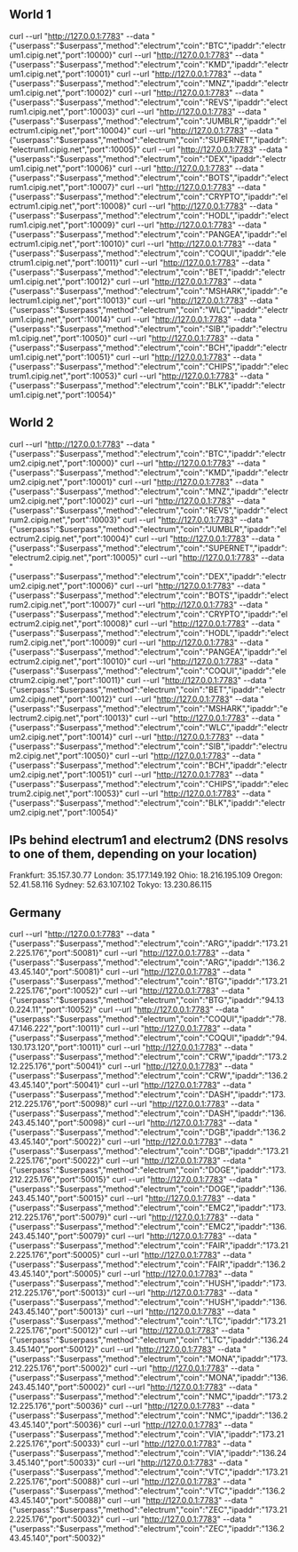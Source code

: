 ## World 1

curl --url "http://127.0.0.1:7783" --data "{\"userpass\":\"$userpass\",\"method\":\"electrum\",\"coin\":\"BTC\",\"ipaddr\":\"electrum1.cipig.net\",\"port\":10000}"
curl --url "http://127.0.0.1:7783" --data "{\"userpass\":\"$userpass\",\"method\":\"electrum\",\"coin\":\"KMD\",\"ipaddr\":\"electrum1.cipig.net\",\"port\":10001}"
curl --url "http://127.0.0.1:7783" --data "{\"userpass\":\"$userpass\",\"method\":\"electrum\",\"coin\":\"MNZ\",\"ipaddr\":\"electrum1.cipig.net\",\"port\":10002}"
curl --url "http://127.0.0.1:7783" --data "{\"userpass\":\"$userpass\",\"method\":\"electrum\",\"coin\":\"REVS\",\"ipaddr\":\"electrum1.cipig.net\",\"port\":10003}"
curl --url "http://127.0.0.1:7783" --data "{\"userpass\":\"$userpass\",\"method\":\"electrum\",\"coin\":\"JUMBLR\",\"ipaddr\":\"electrum1.cipig.net\",\"port\":10004}"
curl --url "http://127.0.0.1:7783" --data "{\"userpass\":\"$userpass\",\"method\":\"electrum\",\"coin\":\"SUPERNET\",\"ipaddr\":\"electrum1.cipig.net\",\"port\":10005}"
curl --url "http://127.0.0.1:7783" --data "{\"userpass\":\"$userpass\",\"method\":\"electrum\",\"coin\":\"DEX\",\"ipaddr\":\"electrum1.cipig.net\",\"port\":10006}"
curl --url "http://127.0.0.1:7783" --data "{\"userpass\":\"$userpass\",\"method\":\"electrum\",\"coin\":\"BOTS\",\"ipaddr\":\"electrum1.cipig.net\",\"port\":10007}"
curl --url "http://127.0.0.1:7783" --data "{\"userpass\":\"$userpass\",\"method\":\"electrum\",\"coin\":\"CRYPTO\",\"ipaddr\":\"electrum1.cipig.net\",\"port\":10008}"
curl --url "http://127.0.0.1:7783" --data "{\"userpass\":\"$userpass\",\"method\":\"electrum\",\"coin\":\"HODL\",\"ipaddr\":\"electrum1.cipig.net\",\"port\":10009}"
curl --url "http://127.0.0.1:7783" --data "{\"userpass\":\"$userpass\",\"method\":\"electrum\",\"coin\":\"PANGEA\",\"ipaddr\":\"electrum1.cipig.net\",\"port\":10010}"
curl --url "http://127.0.0.1:7783" --data "{\"userpass\":\"$userpass\",\"method\":\"electrum\",\"coin\":\"COQUI\",\"ipaddr\":\"electrum1.cipig.net\",\"port\":10011}"
curl --url "http://127.0.0.1:7783" --data "{\"userpass\":\"$userpass\",\"method\":\"electrum\",\"coin\":\"BET\",\"ipaddr\":\"electrum1.cipig.net\",\"port\":10012}"
curl --url "http://127.0.0.1:7783" --data "{\"userpass\":\"$userpass\",\"method\":\"electrum\",\"coin\":\"MSHARK\",\"ipaddr\":\"electrum1.cipig.net\",\"port\":10013}"
curl --url "http://127.0.0.1:7783" --data "{\"userpass\":\"$userpass\",\"method\":\"electrum\",\"coin\":\"WLC\",\"ipaddr\":\"electrum1.cipig.net\",\"port\":10014}"
curl --url "http://127.0.0.1:7783" --data "{\"userpass\":\"$userpass\",\"method\":\"electrum\",\"coin\":\"SIB\",\"ipaddr\":\"electrum1.cipig.net\",\"port\":10050}"
curl --url "http://127.0.0.1:7783" --data "{\"userpass\":\"$userpass\",\"method\":\"electrum\",\"coin\":\"BCH\",\"ipaddr\":\"electrum1.cipig.net\",\"port\":10051}"
curl --url "http://127.0.0.1:7783" --data "{\"userpass\":\"$userpass\",\"method\":\"electrum\",\"coin\":\"CHIPS\",\"ipaddr\":\"electrum1.cipig.net\",\"port\":10053}"
curl --url "http://127.0.0.1:7783" --data "{\"userpass\":\"$userpass\",\"method\":\"electrum\",\"coin\":\"BLK\",\"ipaddr\":\"electrum1.cipig.net\",\"port\":10054}"

## World 2
curl --url "http://127.0.0.1:7783" --data "{\"userpass\":\"$userpass\",\"method\":\"electrum\",\"coin\":\"BTC\",\"ipaddr\":\"electrum2.cipig.net\",\"port\":10000}"
curl --url "http://127.0.0.1:7783" --data "{\"userpass\":\"$userpass\",\"method\":\"electrum\",\"coin\":\"KMD\",\"ipaddr\":\"electrum2.cipig.net\",\"port\":10001}"
curl --url "http://127.0.0.1:7783" --data "{\"userpass\":\"$userpass\",\"method\":\"electrum\",\"coin\":\"MNZ\",\"ipaddr\":\"electrum2.cipig.net\",\"port\":10002}"
curl --url "http://127.0.0.1:7783" --data "{\"userpass\":\"$userpass\",\"method\":\"electrum\",\"coin\":\"REVS\",\"ipaddr\":\"electrum2.cipig.net\",\"port\":10003}"
curl --url "http://127.0.0.1:7783" --data "{\"userpass\":\"$userpass\",\"method\":\"electrum\",\"coin\":\"JUMBLR\",\"ipaddr\":\"electrum2.cipig.net\",\"port\":10004}"
curl --url "http://127.0.0.1:7783" --data "{\"userpass\":\"$userpass\",\"method\":\"electrum\",\"coin\":\"SUPERNET\",\"ipaddr\":\"electrum2.cipig.net\",\"port\":10005}"
curl --url "http://127.0.0.1:7783" --data "{\"userpass\":\"$userpass\",\"method\":\"electrum\",\"coin\":\"DEX\",\"ipaddr\":\"electrum2.cipig.net\",\"port\":10006}"
curl --url "http://127.0.0.1:7783" --data "{\"userpass\":\"$userpass\",\"method\":\"electrum\",\"coin\":\"BOTS\",\"ipaddr\":\"electrum2.cipig.net\",\"port\":10007}"
curl --url "http://127.0.0.1:7783" --data "{\"userpass\":\"$userpass\",\"method\":\"electrum\",\"coin\":\"CRYPTO\",\"ipaddr\":\"electrum2.cipig.net\",\"port\":10008}"
curl --url "http://127.0.0.1:7783" --data "{\"userpass\":\"$userpass\",\"method\":\"electrum\",\"coin\":\"HODL\",\"ipaddr\":\"electrum2.cipig.net\",\"port\":10009}"
curl --url "http://127.0.0.1:7783" --data "{\"userpass\":\"$userpass\",\"method\":\"electrum\",\"coin\":\"PANGEA\",\"ipaddr\":\"electrum2.cipig.net\",\"port\":10010}"
curl --url "http://127.0.0.1:7783" --data "{\"userpass\":\"$userpass\",\"method\":\"electrum\",\"coin\":\"COQUI\",\"ipaddr\":\"electrum2.cipig.net\",\"port\":10011}"
curl --url "http://127.0.0.1:7783" --data "{\"userpass\":\"$userpass\",\"method\":\"electrum\",\"coin\":\"BET\",\"ipaddr\":\"electrum2.cipig.net\",\"port\":10012}"
curl --url "http://127.0.0.1:7783" --data "{\"userpass\":\"$userpass\",\"method\":\"electrum\",\"coin\":\"MSHARK\",\"ipaddr\":\"electrum2.cipig.net\",\"port\":10013}"
curl --url "http://127.0.0.1:7783" --data "{\"userpass\":\"$userpass\",\"method\":\"electrum\",\"coin\":\"WLC\",\"ipaddr\":\"electrum2.cipig.net\",\"port\":10014}"
curl --url "http://127.0.0.1:7783" --data "{\"userpass\":\"$userpass\",\"method\":\"electrum\",\"coin\":\"SIB\",\"ipaddr\":\"electrum2.cipig.net\",\"port\":10050}"
curl --url "http://127.0.0.1:7783" --data "{\"userpass\":\"$userpass\",\"method\":\"electrum\",\"coin\":\"BCH\",\"ipaddr\":\"electrum2.cipig.net\",\"port\":10051}"
curl --url "http://127.0.0.1:7783" --data "{\"userpass\":\"$userpass\",\"method\":\"electrum\",\"coin\":\"CHIPS\",\"ipaddr\":\"electrum2.cipig.net\",\"port\":10053}"
curl --url "http://127.0.0.1:7783" --data "{\"userpass\":\"$userpass\",\"method\":\"electrum\",\"coin\":\"BLK\",\"ipaddr\":\"electrum2.cipig.net\",\"port\":10054}"

## IPs behind electrum1 and electrum2 (DNS resolvs to one of them, depending on your location)
Frankfurt: 35.157.30.77
London: 35.177.149.192
Ohio: 18.216.195.109
Oregon: 52.41.58.116
Sydney: 52.63.107.102
Tokyo:  13.230.86.115


## Germany
curl --url "http://127.0.0.1:7783" --data "{\"userpass\":\"$userpass\",\"method\":\"electrum\",\"coin\":\"ARG\",\"ipaddr\":\"173.212.225.176\",\"port\":50081}"
curl --url "http://127.0.0.1:7783" --data "{\"userpass\":\"$userpass\",\"method\":\"electrum\",\"coin\":\"ARG\",\"ipaddr\":\"136.243.45.140\",\"port\":50081}"
curl --url "http://127.0.0.1:7783" --data "{\"userpass\":\"$userpass\",\"method\":\"electrum\",\"coin\":\"BTG\",\"ipaddr\":\"173.212.225.176\",\"port\":10052}"
curl --url "http://127.0.0.1:7783" --data "{\"userpass\":\"$userpass\",\"method\":\"electrum\",\"coin\":\"BTG\",\"ipaddr\":\"94.130.224.11\",\"port\":10052}"
curl --url "http://127.0.0.1:7783" --data "{\"userpass\":\"$userpass\",\"method\":\"electrum\",\"coin\":\"COQUI\",\"ipaddr\":\"78.47.146.222\",\"port\":10011}"
curl --url "http://127.0.0.1:7783" --data "{\"userpass\":\"$userpass\",\"method\":\"electrum\",\"coin\":\"COQUI\",\"ipaddr\":\"94.130.173.120\",\"port\":10011}"
curl --url "http://127.0.0.1:7783" --data "{\"userpass\":\"$userpass\",\"method\":\"electrum\",\"coin\":\"CRW\",\"ipaddr\":\"173.212.225.176\",\"port\":50041}"
curl --url "http://127.0.0.1:7783" --data "{\"userpass\":\"$userpass\",\"method\":\"electrum\",\"coin\":\"CRW\",\"ipaddr\":\"136.243.45.140\",\"port\":50041}"
curl --url "http://127.0.0.1:7783" --data "{\"userpass\":\"$userpass\",\"method\":\"electrum\",\"coin\":\"DASH\",\"ipaddr\":\"173.212.225.176\",\"port\":50098}"
curl --url "http://127.0.0.1:7783" --data "{\"userpass\":\"$userpass\",\"method\":\"electrum\",\"coin\":\"DASH\",\"ipaddr\":\"136.243.45.140\",\"port\":50098}"
curl --url "http://127.0.0.1:7783" --data "{\"userpass\":\"$userpass\",\"method\":\"electrum\",\"coin\":\"DGB\",\"ipaddr\":\"136.243.45.140\",\"port\":50022}"
curl --url "http://127.0.0.1:7783" --data "{\"userpass\":\"$userpass\",\"method\":\"electrum\",\"coin\":\"DGB\",\"ipaddr\":\"173.212.225.176\",\"port\":50022}"
curl --url "http://127.0.0.1:7783" --data "{\"userpass\":\"$userpass\",\"method\":\"electrum\",\"coin\":\"DOGE\",\"ipaddr\":\"173.212.225.176\",\"port\":50015}"
curl --url "http://127.0.0.1:7783" --data "{\"userpass\":\"$userpass\",\"method\":\"electrum\",\"coin\":\"DOGE\",\"ipaddr\":\"136.243.45.140\",\"port\":50015}"
curl --url "http://127.0.0.1:7783" --data "{\"userpass\":\"$userpass\",\"method\":\"electrum\",\"coin\":\"EMC2\",\"ipaddr\":\"173.212.225.176\",\"port\":50079}"
curl --url "http://127.0.0.1:7783" --data "{\"userpass\":\"$userpass\",\"method\":\"electrum\",\"coin\":\"EMC2\",\"ipaddr\":\"136.243.45.140\",\"port\":50079}"
curl --url "http://127.0.0.1:7783" --data "{\"userpass\":\"$userpass\",\"method\":\"electrum\",\"coin\":\"FAIR\",\"ipaddr\":\"173.212.225.176\",\"port\":50005}"
curl --url "http://127.0.0.1:7783" --data "{\"userpass\":\"$userpass\",\"method\":\"electrum\",\"coin\":\"FAIR\",\"ipaddr\":\"136.243.45.140\",\"port\":50005}"
curl --url "http://127.0.0.1:7783" --data "{\"userpass\":\"$userpass\",\"method\":\"electrum\",\"coin\":\"HUSH\",\"ipaddr\":\"173.212.225.176\",\"port\":50013}"
curl --url "http://127.0.0.1:7783" --data "{\"userpass\":\"$userpass\",\"method\":\"electrum\",\"coin\":\"HUSH\",\"ipaddr\":\"136.243.45.140\",\"port\":50013}"
curl --url "http://127.0.0.1:7783" --data "{\"userpass\":\"$userpass\",\"method\":\"electrum\",\"coin\":\"LTC\",\"ipaddr\":\"173.212.225.176\",\"port\":50012}"
curl --url "http://127.0.0.1:7783" --data "{\"userpass\":\"$userpass\",\"method\":\"electrum\",\"coin\":\"LTC\",\"ipaddr\":\"136.243.45.140\",\"port\":50012}"
curl --url "http://127.0.0.1:7783" --data "{\"userpass\":\"$userpass\",\"method\":\"electrum\",\"coin\":\"MONA\",\"ipaddr\":\"173.212.225.176\",\"port\":50002}"
curl --url "http://127.0.0.1:7783" --data "{\"userpass\":\"$userpass\",\"method\":\"electrum\",\"coin\":\"MONA\",\"ipaddr\":\"136.243.45.140\",\"port\":50002}"
curl --url "http://127.0.0.1:7783" --data "{\"userpass\":\"$userpass\",\"method\":\"electrum\",\"coin\":\"NMC\",\"ipaddr\":\"173.212.225.176\",\"port\":50036}"
curl --url "http://127.0.0.1:7783" --data "{\"userpass\":\"$userpass\",\"method\":\"electrum\",\"coin\":\"NMC\",\"ipaddr\":\"136.243.45.140\",\"port\":50036}"
curl --url "http://127.0.0.1:7783" --data "{\"userpass\":\"$userpass\",\"method\":\"electrum\",\"coin\":\"VIA\",\"ipaddr\":\"173.212.225.176\",\"port\":50033}"
curl --url "http://127.0.0.1:7783" --data "{\"userpass\":\"$userpass\",\"method\":\"electrum\",\"coin\":\"VIA\",\"ipaddr\":\"136.243.45.140\",\"port\":50033}"
curl --url "http://127.0.0.1:7783" --data "{\"userpass\":\"$userpass\",\"method\":\"electrum\",\"coin\":\"VTC\",\"ipaddr\":\"173.212.225.176\",\"port\":50088}"
curl --url "http://127.0.0.1:7783" --data "{\"userpass\":\"$userpass\",\"method\":\"electrum\",\"coin\":\"VTC\",\"ipaddr\":\"136.243.45.140\",\"port\":50088}"
curl --url "http://127.0.0.1:7783" --data "{\"userpass\":\"$userpass\",\"method\":\"electrum\",\"coin\":\"ZEC\",\"ipaddr\":\"173.212.225.176\",\"port\":50032}"
curl --url "http://127.0.0.1:7783" --data "{\"userpass\":\"$userpass\",\"method\":\"electrum\",\"coin\":\"ZEC\",\"ipaddr\":\"136.243.45.140\",\"port\":50032}"

